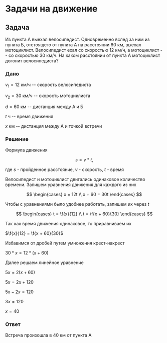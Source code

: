 # Задачи на движение

## Задача

Из пункта А выехал велосипедист. Одновременно вслед за ним из пункта Б, отстоящего от пункта А на расстоянии $60$ км, выехал мотоциклист. Велосипедист ехал со скоростью $12$ км/ч, а мотоциклист -- со скоростью $30$ км/ч. На каком расстоянии от пункта А мотоциклист догонит велосипедиста?

### Дано

$v_1 = 12$ км/ч -- скорость велосипедиста

$v_2 = 30$ км/ч -- скорость мотоциклиста

$d = 60$ км -- дистанция между А и Б

$t$ ч -- время движения

$x$ км -- дистанция между А и точкой встречи

### Решение

Формула движения

$$s = v * t,$$

где $s$ - пройденное расстояние, $v$ - скорость, $t$ - время

Велосипедист и мотоциклист двигались одинаковое количество времени. Запишем уравнения движения для каждого из них

$$
\begin{cases}
x = 12t \\
x + 60 = 30t
\end{cases}
$$

Чтобы с уравнениями было удобнее работать, запишем их через $t$

$$
\begin{cases}
t = \f{x}{12} \\
t = \f{x + 60}{30}
\end{cases}
$$

Так как время движения одинаковое, то приравниваем их

$\f{x}{12} = \f{x + 60}{30}$

Избавимся от дробей путем умножения крест-накрест

$30 * x = 12 * (x + 60)$

Далее решаем линейное уравнение

$5x = 2(x + 60)$

$5x = 2x + 120$

$5x - 2x = 120$

$3x = 120$

$x = 40$

### Ответ

Встреча произошла в $40$ км от пункта А

